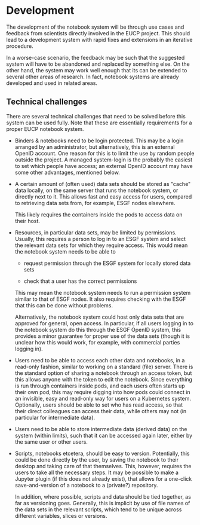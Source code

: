 # Development

The development of the notebook system will be through use cases and feedback from scientists directly involved in the EUCP project.
This should lead to a development system with rapid fixes and extensions in an iterative procedure.


In a worse-case scenario, the feedback may be such that the suggested system will have to be abandoned and replaced by something else.
On the other hand, the system may work well enough that its can be extended to several other areas of research.
In fact, notebook systems are already developed and used in related areas.

## Technical challenges

There are several technical challenges that need to be solved before this system can be used fully.
Note that these are essentially requirements for a proper EUCP notebook system.

- Binders & notebooks need to be login protected.
  This may be a login arranged by an administrator, but alternatively, this is an external OpenID account.
  One reason for this is to limit the use by random people outside the project.
  A managed system-login is the probably the easiest to set which people have access; an external OpenID account may have some other advantages, mentioned below.

- A certain amount of (often used) data sets should be stored as "cache" data locally, on the same server that runs the notebook system, or directly next to it.
  This allows fast and easy access for users, compared to retrieving data sets from, for example, ESGF nodes elsewhere.

  This likely requires the containers inside the pods to access data on their host.

- Resources, in particular data sets, may be limited by permissions.
  Usually, this requires a person to log in to an ESGF system and select the relevant data sets for which they require access.
  This would mean the notebook system needs to be able to

  * request permission through the ESGF system for locally stored data sets

  * check that a user has the correct permissions

  This may mean the notebook system needs to run a permission system similar to that of ESGF nodes.
  It also requires checking with the ESGF that this can be done without problems.

  Alternatively, the notebook system could host only data sets that are approved for general, open access.
  In particular, if all users logging in to the notebook system do this through the ESGF OpenID system, this provides a minor guarantee for proper use of the data sets (though it is unclear how this would work, for example, with commercial parties logging in).

- Users need to be able to access each other data and notebooks, in a read-only fashion, similar to working on a standard (file) server.
  There is the standard option of sharing a notebook through an access token, but this allows anyone with the token to edit the notebook.
  Since everything is run through containers inside pods, and each users often starts up their own pod, this may require digging into how pods could connect in an invisible, easy and read-only way for users on a Kubernetes system.
  Optionally, users should be able to set who has read access, so that their direct colleagues can access their data, while others may not (in particular for intermediate data).

- Users need to be able to store intermediate data (derived data) on the system (within limits), such that it can be accessed again later, either by the same user or other users.

- Scripts, notebooks etcetera, should be easy to version.
  Potentially, this could be done directly by the user, by saving the notebook to their desktop and taking care of that themselves.
  This, however, requires the users to take all the necessary steps.
  It may be possible to make a Jupyter plugin (if this does not already exist), that allows for a one-click save-and-version of a notebook to a (private?) repository.

  In addition, where possible, scripts and data should be tied together, as far as versioning goes.
  Generally, this is implicit by use of file names of the data sets in the relevant scripts, which tend to be unique across different variables, slices or versions.

